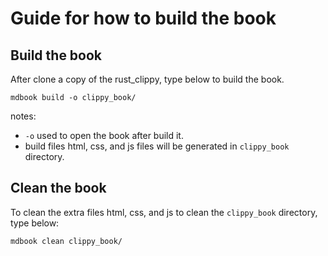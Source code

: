 # Guide for how to build the book

## Build the book
After clone a copy of the rust_clippy, type below to build the book.
```
mdbook build -o clippy_book/
```

notes:
- `-o` used to open the book after build it.
- build files html, css, and js files will be generated in `clippy_book` directory.

## Clean the book
To clean the extra files html, css, and js to clean the `clippy_book` directory, type below:
```
mdbook clean clippy_book/
```